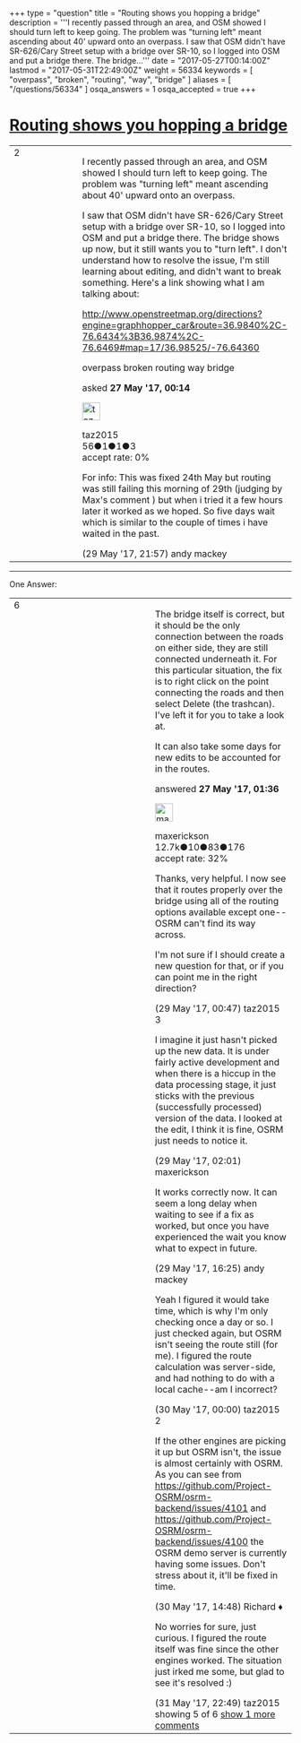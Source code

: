 +++
type = "question"
title = "Routing shows you hopping a bridge"
description = '''I recently passed through an area, and OSM showed I should turn left to keep going. The problem was &quot;turning left&quot; meant ascending about 40&#x27; upward onto an overpass.  I saw that OSM didn&#x27;t have SR-626/Cary Street setup with a bridge over SR-10, so I logged into OSM and put a bridge there. The bridge...'''
date = "2017-05-27T00:14:00Z"
lastmod = "2017-05-31T22:49:00Z"
weight = 56334
keywords = [ "overpass", "broken", "routing", "way", "bridge" ]
aliases = [ "/questions/56334" ]
osqa_answers = 1
osqa_accepted = true
+++

<div class="headNormal">

# [Routing shows you hopping a bridge](/questions/56334/routing-shows-you-hopping-a-bridge)

</div>

<div id="main-body">

<div id="askform">

<table id="question-table" style="width:100%;">
<colgroup>
<col style="width: 50%" />
<col style="width: 50%" />
</colgroup>
<tbody>
<tr>
<td style="width: 30px; vertical-align: top"><div class="vote-buttons">
<span id="post-56334-upvote" class="ajax-command post-vote up" rel="nofollow" title="I like this post (click again to cancel)"> </span>
<div id="post-56334-score" class="post-score" title="current number of votes">
2
</div>
<span id="post-56334-downvote" class="ajax-command post-vote down" rel="nofollow" title="I dont like this post (click again to cancel)"> </span> <span id="favorite-mark" class="ajax-command favorite-mark" rel="nofollow" title="mark/unmark this question as favorite (click again to cancel)"> </span>
<div id="favorite-count" class="favorite-count">
&#10;</div>
</div></td>
<td><div id="item-right">
<div class="question-body">
<p>I recently passed through an area, and OSM showed I should turn left to keep going. The problem was "turning left" meant ascending about 40' upward onto an overpass.</p>
<p>I saw that OSM didn't have SR-626/Cary Street setup with a bridge over SR-10, so I logged into OSM and put a bridge there. The bridge shows up now, but it still wants you to "turn left". I don't understand how to resolve the issue, I'm still learning about editing, and didn't want to break something. Here's a link showing what I am talking about:</p>
<p><a href="http://www.openstreetmap.org/directions?engine=graphhopper_car&amp;route=36.9840%2C-76.6434%3B36.9874%2C-76.6469#map=17/36.98525/-76.64360">http://www.openstreetmap.org/directions?engine=graphhopper_car&amp;route=36.9840%2C-76.6434%3B36.9874%2C-76.6469#map=17/36.98525/-76.64360</a></p>
</div>
<div id="question-tags" class="tags-container tags">
<span class="post-tag tag-link-overpass" rel="tag" title="see questions tagged &#39;overpass&#39;">overpass</span> <span class="post-tag tag-link-broken" rel="tag" title="see questions tagged &#39;broken&#39;">broken</span> <span class="post-tag tag-link-routing" rel="tag" title="see questions tagged &#39;routing&#39;">routing</span> <span class="post-tag tag-link-way" rel="tag" title="see questions tagged &#39;way&#39;">way</span> <span class="post-tag tag-link-bridge" rel="tag" title="see questions tagged &#39;bridge&#39;">bridge</span>
</div>
<div id="question-controls" class="post-controls">
&#10;</div>
<div class="post-update-info-container">
<div class="post-update-info post-update-info-user">
<p>asked <strong>27 May '17, 00:14</strong></p>
<img src="https://secure.gravatar.com/avatar/1673c7c8618c3a77aa61e24fe61bc9dd?s=32&amp;d=identicon&amp;r=g" class="gravatar" width="32" height="32" alt="taz2015&#39;s gravatar image" />
<p><span>taz2015</span><br />
<span class="score" title="56 reputation points">56</span><span title="1 badges"><span class="badge1">●</span><span class="badgecount">1</span></span><span title="1 badges"><span class="silver">●</span><span class="badgecount">1</span></span><span title="3 badges"><span class="bronze">●</span><span class="badgecount">3</span></span><br />
<span class="accept_rate" title="Rate of the user&#39;s accepted answers">accept rate:</span> <span title="taz2015 has no accepted answers">0%</span></p>
</div>
</div>
<div id="comments-container-56334" class="comments-container">
<span id="56365"></span>
<div id="comment-56365" class="comment">
<div id="post-56365-score" class="comment-score">
&#10;</div>
<div class="comment-text">
<p>For info: This was fixed 24th May but routing was still failing this morning of 29th (judging by Max's comment ) but when i tried it a few hours later it worked as we hoped. So five days wait which is similar to the couple of times i have waited in the past.</p>
</div>
<div id="comment-56365-info" class="comment-info">
<span class="comment-age">(29 May '17, 21:57)</span> <span class="comment-user userinfo">andy mackey</span>
</div>
</div>
</div>
<div id="comment-tools-56334" class="comment-tools">
&#10;</div>
<div class="clear">
&#10;</div>
<div id="comment-56334-form-container" class="comment-form-container">
&#10;</div>
<div class="clear">
&#10;</div>
</div></td>
</tr>
</tbody>
</table>

------------------------------------------------------------------------

<div class="tabBar">

<span id="sort-top"></span>

<div class="headQuestions">

One Answer:

</div>

</div>

<span id="56335"></span>

<div id="answer-container-56335" class="answer accepted-answer">

<table style="width:100%;">
<colgroup>
<col style="width: 50%" />
<col style="width: 50%" />
</colgroup>
<tbody>
<tr>
<td style="width: 30px; vertical-align: top"><div class="vote-buttons">
<span id="post-56335-upvote" class="ajax-command post-vote up" rel="nofollow" title="I like this post (click again to cancel)"> </span>
<div id="post-56335-score" class="post-score" title="current number of votes">
6
</div>
<span id="post-56335-downvote" class="ajax-command post-vote down" rel="nofollow" title="I dont like this post (click again to cancel)"> </span> <span class="accept-answer on" rel="nofollow" title="taz2015 has selected this answer as the correct answer"> </span>
</div></td>
<td><div class="item-right">
<div class="answer-body">
<p>The bridge itself is correct, but it should be the only connection between the roads on either side, they are still connected underneath it. For this particular situation, the fix is to right click on the point connecting the roads and then select Delete (the trashcan). I've left it for you to take a look at.</p>
<p>It can also take some days for new edits to be accounted for in the routes.</p>
</div>
<div class="answer-controls post-controls">
&#10;</div>
<div class="post-update-info-container">
<div class="post-update-info post-update-info-user">
<p>answered <strong>27 May '17, 01:36</strong></p>
<img src="https://secure.gravatar.com/avatar/c860445e868ebb21da141635a4aa7b06?s=32&amp;d=identicon&amp;r=g" class="gravatar" width="32" height="32" alt="maxerickson&#39;s gravatar image" />
<p><span>maxerickson</span><br />
<span class="score" title="12700 reputation points"><span>12.7k</span></span><span title="10 badges"><span class="badge1">●</span><span class="badgecount">10</span></span><span title="83 badges"><span class="silver">●</span><span class="badgecount">83</span></span><span title="176 badges"><span class="bronze">●</span><span class="badgecount">176</span></span><br />
<span class="accept_rate" title="Rate of the user&#39;s accepted answers">accept rate:</span> <span title="maxerickson has 93 accepted answers">32%</span></p>
</div>
</div>
<div id="comments-container-56335" class="comments-container">
<span id="56346"></span>
<div id="comment-56346" class="comment">
<div id="post-56346-score" class="comment-score">
&#10;</div>
<div class="comment-text">
<p>Thanks, very helpful. I now see that it routes properly over the bridge using all of the routing options available except one--OSRM can't find its way across.</p>
<p>I'm not sure if I should create a new question for that, or if you can point me in the right direction?</p>
</div>
<div id="comment-56346-info" class="comment-info">
<span class="comment-age">(29 May '17, 00:47)</span> <span class="comment-user userinfo">taz2015</span>
</div>
</div>
<span id="56347"></span>
<div id="comment-56347" class="comment">
<div id="post-56347-score" class="comment-score">
3
</div>
<div class="comment-text">
<p>I imagine it just hasn't picked up the new data. It is under fairly active development and when there is a hiccup in the data processing stage, it just sticks with the previous (successfully processed) version of the data. I looked at the edit, I think it is fine, OSRM just needs to notice it.</p>
</div>
<div id="comment-56347-info" class="comment-info">
<span class="comment-age">(29 May '17, 02:01)</span> <span class="comment-user userinfo">maxerickson</span>
</div>
</div>
<span id="56359"></span>
<div id="comment-56359" class="comment">
<div id="post-56359-score" class="comment-score">
&#10;</div>
<div class="comment-text">
<p>It works correctly now. It can seem a long delay when waiting to see if a fix as worked, but once you have experienced the wait you know what to expect in future.</p>
</div>
<div id="comment-56359-info" class="comment-info">
<span class="comment-age">(29 May '17, 16:25)</span> <span class="comment-user userinfo">andy mackey</span>
</div>
</div>
<span id="56366"></span>
<div id="comment-56366" class="comment">
<div id="post-56366-score" class="comment-score">
&#10;</div>
<div class="comment-text">
<p>Yeah I figured it would take time, which is why I'm only checking once a day or so. I just checked again, but OSRM isn't seeing the route still (for me). I figured the route calculation was server-side, and had nothing to do with a local cache--am I incorrect?</p>
</div>
<div id="comment-56366-info" class="comment-info">
<span class="comment-age">(30 May '17, 00:00)</span> <span class="comment-user userinfo">taz2015</span>
</div>
</div>
<span id="56382"></span>
<div id="comment-56382" class="comment">
<div id="post-56382-score" class="comment-score">
2
</div>
<div class="comment-text">
<p>If the other engines are picking it up but OSRM isn't, the issue is almost certainly with OSRM. As you can see from <a href="https://github.com/Project-OSRM/osrm-backend/issues/4101">https://github.com/Project-OSRM/osrm-backend/issues/4101</a> and <a href="https://github.com/Project-OSRM/osrm-backend/issues/4100">https://github.com/Project-OSRM/osrm-backend/issues/4100</a> the OSRM demo server is currently having some issues. Don't stress about it, it'll be fixed in time.</p>
</div>
<div id="comment-56382-info" class="comment-info">
<span class="comment-age">(30 May '17, 14:48)</span> <span class="comment-user userinfo">Richard ♦</span>
</div>
</div>
<span id="56396"></span>
<div id="comment-56396" class="comment not_top_scorer">
<div id="post-56396-score" class="comment-score">
&#10;</div>
<div class="comment-text">
<p>No worries for sure, just curious. I figured the route itself was fine since the other engines worked. The situation just irked me some, but glad to see it's resolved :)</p>
</div>
<div id="comment-56396-info" class="comment-info">
<span class="comment-age">(31 May '17, 22:49)</span> <span class="comment-user userinfo">taz2015</span>
</div>
</div>
</div>
<div id="comment-tools-56335" class="comment-tools">
<span class="comments-showing"> showing 5 of 6 </span> <a href="#" class="show-all-comments-link">show 1 more comments</a>
</div>
<div class="clear">
&#10;</div>
<div id="comment-56335-form-container" class="comment-form-container">
&#10;</div>
<div class="clear">
&#10;</div>
</div></td>
</tr>
</tbody>
</table>

</div>

<div class="paginator-container-left">

</div>

</div>

</div>

